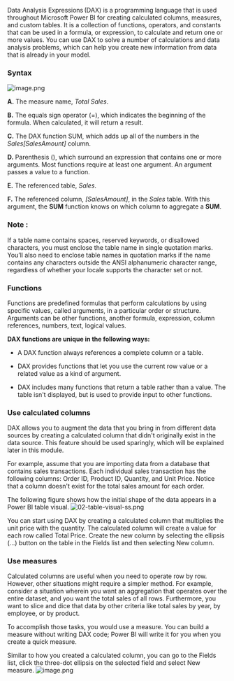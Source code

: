 Data Analysis Expressions (DAX) is a programming language that is used throughout Microsoft Power BI for creating calculated columns, measures, and custom tables. It is a collection of functions, operators, and constants that can be used in a formula, or expression, to calculate and return one or more values. You can use DAX to solve a number of calculations and data analysis problems, which can help you create new information from data that is already in your model.

### Syntax
![image.png](https://dphi-live.s3.amazonaws.com/media_uploads/image_0b566de82fea477b9432bd06c3f59d5e.png)

**A.** The measure name, *Total Sales*.

**B.** The equals sign operator (=), which indicates the beginning of the formula. When calculated, it will return a result.

**C.** The DAX function SUM, which adds up all of the numbers in the *Sales[SalesAmount]* column. 

**D.** Parenthesis (), which surround an expression that contains one or more arguments. Most functions require at least one argument. An argument passes a value to a function.

**E.** The referenced table, *Sales*.

**F.** The referenced column, *[SalesAmount]*, in the *Sales* table. With this argument, the **SUM** function knows on which column to aggregate a **SUM**.

### Note :
If a table name contains spaces, reserved keywords, or disallowed characters, you must enclose the table name in single quotation marks. You’ll also need to enclose table names in quotation marks if the name contains any characters outside the ANSI alphanumeric character range, regardless of whether your locale supports the character set or not.

### Functions 
Functions are predefined formulas that perform calculations by using specific values, called arguments, in a particular order or structure. Arguments can be other functions, another formula, expression, column references, numbers, text, logical values.

**DAX functions are unique in the following ways:**

- A DAX function always references a complete column or a table.

- DAX provides functions that let you use the current row value or a related value as a kind of argument.

- DAX includes many functions that return a table rather than a value. The table isn't displayed, but is used to provide input to other functions. 

### Use calculated columns

DAX allows you to augment the data that you bring in from different data sources by creating a calculated column that didn't originally exist in the data source. This feature should be used sparingly, which will be explained later in this module.

For example, assume that you are importing data from a database that contains sales transactions. Each individual sales transaction has the following columns: Order ID, Product ID, Quantity, and Unit Price. Notice that a column doesn't exist for the total sales amount for each order.

The following figure shows how the initial shape of the data appears in a Power BI table visual.
![02-table-visual-ss.png](https://dphi-live.s3.amazonaws.com/media_uploads/02-table-visual-ss_230ea0962ae740089be180f2bc559b78.png)

You can start using DAX by creating a calculated column that multiplies the unit price with the quantity. The calculated column will create a value for each row called Total Price. Create the new column by selecting the ellipsis (...) button on the table in the Fields list and then selecting New column.

### Use measures

Calculated columns are useful when you need to operate row by row. However, other situations might require a simpler method. For example, consider a situation wherein you want an aggregation that operates over the entire dataset, and you want the total sales of all rows. Furthermore, you want to slice and dice that data by other criteria like total sales by year, by employee, or by product.

To accomplish those tasks, you would use a measure. You can build a measure without writing DAX code; Power BI will write it for you when you create a quick measure.

Similar to how you created a calculated column, you can go to the Fields list, click the three-dot ellipsis on the selected field and select New measure.
![image.png](https://dphi-live.s3.amazonaws.com/media_uploads/image_32af861174e546be94bda79e10d7bf63.png)